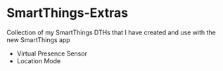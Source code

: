 # SmartThings-Extras

Collection of my SmartThings DTHs that I have created and use with the new SmartThings app

- Virtual Presence Sensor
- Location Mode
